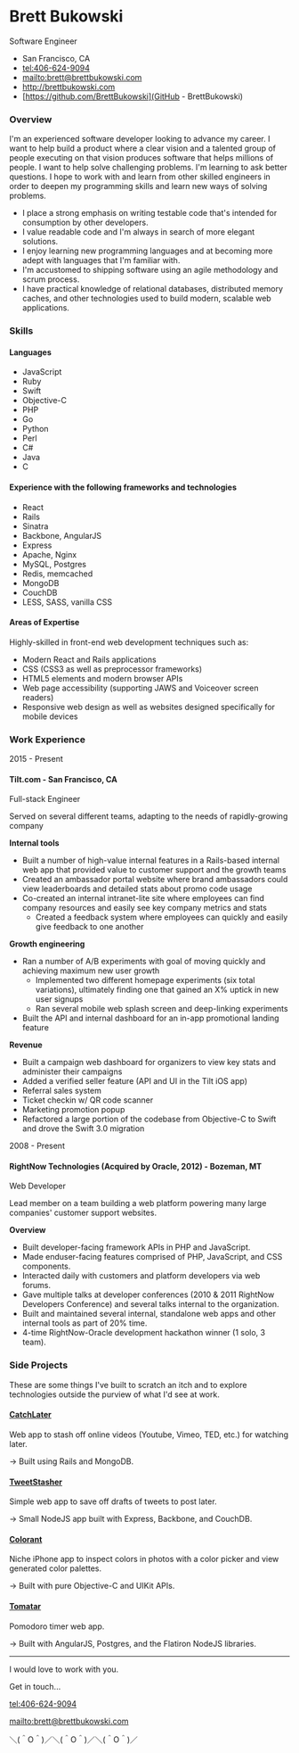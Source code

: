 # Brett Bukowski

Software Engineer

- San Francisco, CA
- <tel:406-624-9094>
- <mailto:brett@brettbukowski.com>
- <http://brettbukowski.com>
- [https://github.com/BrettBukowski](GitHub - BrettBukowski)

### Overview

I'm an experienced software developer looking to advance my career. I want to help build a product where a clear vision and a talented group of people executing on that vision produces software that helps millions of people. I want to help solve challenging problems. I'm learning to ask better questions. I hope to work with and learn from other skilled engineers in order to deepen my programming skills and learn new ways of solving problems.

* I place a strong emphasis on writing testable code that's intended for consumption by other developers.
* I value readable code and I'm always in search of more elegant solutions.
* I enjoy learning new programming languages and at becoming more adept with languages that I'm familiar with.
* I'm accustomed to shipping software using an agile methodology and scrum process.
* I have practical knowledge of relational databases, distributed memory caches, and other technologies used to build modern, scalable web applications.

### Skills

#### Languages

* JavaScript
* Ruby
* Swift
* Objective-C
* PHP
* Go
* Python
* Perl
* C#
* Java
* C

#### Experience with the following frameworks and technologies

* React
* Rails
* Sinatra
* Backbone, AngularJS
* Express
* Apache, Nginx
* MySQL, Postgres
* Redis, memcached
* MongoDB
* CouchDB
* LESS, SASS, vanilla CSS

#### Areas of Expertise

Highly-skilled in front-end web development techniques such as:

*   Modern React and Rails applications
*   CSS (CSS3 as well as preprocessor frameworks)
*   HTML5 elements and modern browser APIs
*   Web page accessibility (supporting JAWS and Voiceover screen readers)
*   Responsive web design as well as websites designed specifically for mobile devices

### Work Experience

2015 - Present

#### Tilt.com - San Francisco, CA

Full-stack Engineer

Served on several different teams, adapting to the needs of rapidly-growing company

**Internal tools**

* Built a number of high-value internal features in a Rails-based internal web app that provided value to customer support and the growth teams
* Created an ambassador portal website where brand ambassadors could view leaderboards and detailed stats about promo code usage
* Co-created an internal intranet-lite site where employees can find company resources and easily see key company metrics and stats
  * Created a feedback system where employees can quickly and easily give feedback to one another

**Growth engineering**

* Ran a number of A/B experiments with goal of moving quickly and achieving maximum new user growth
  * Implemented two different homepage experiments (six total variations), ultimately finding one that gained an X% uptick in new user signups
  * Ran several mobile web splash screen and deep-linking experiments
* Built the API and internal dashboard for an in-app promotional landing feature

**Revenue**

* Built a campaign web dashboard for organizers to view key stats and administer their campaigns
* Added a verified seller feature (API and UI in the Tilt iOS app)
* Referral sales system
* Ticket checkin w/ QR code scanner
* Marketing promotion popup
* Refactored a large portion of the codebase from Objective-C to Swift and drove the Swift 3.0 migration

2008 - Present

#### RightNow Technologies (Acquired by Oracle, 2012) - Bozeman, MT

Web Developer

Lead member on a team building a web platform powering many large companies' customer support websites.

**Overview**

* Built developer-facing framework APIs in PHP and JavaScript.
* Made enduser-facing features comprised of PHP, JavaScript, and CSS components.
* Interacted daily with customers and platform developers via web forums.
* Gave multiple talks at developer conferences (2010 & 2011 RightNow Developers Conference) and several talks internal to the organization.
* Built and maintained several internal, standalone web apps and other internal tools as part of 20% time.
* 4-time RightNow-Oracle development hackathon winner (1 solo, 3 team).


### Side Projects

These are some things I've built to scratch an itch and to explore technologies outside the purview of what I'd see at work.

#### [CatchLater](https://catchlater.com)

Web app to stash off online videos (Youtube, Vimeo, TED, etc.) for watching later.

→ Built using Rails and MongoDB.

#### [TweetStasher](http://tweetstasher.com)

Simple web app to save off drafts of tweets to post later.

→ Small NodeJS app built with Express, Backbone, and CouchDB.

#### [Colorant](http://colorantapp.com)

Niche iPhone app to inspect colors in photos with a color picker and view generated color palettes.

→ Built with pure Objective-C and UIKit APIs.

#### [Tomatar](http://tomatar.com)

Pomodoro timer web app.

→ Built with AngularJS, Postgres, and the Flatiron NodeJS libraries.


*****

I would love to work with you.

Get in touch...

<tel:406-624-9094>

<mailto:brett@brettbukowski.com>

＼(＾O＾)／＼(＾O＾)／＼(＾O＾)／
